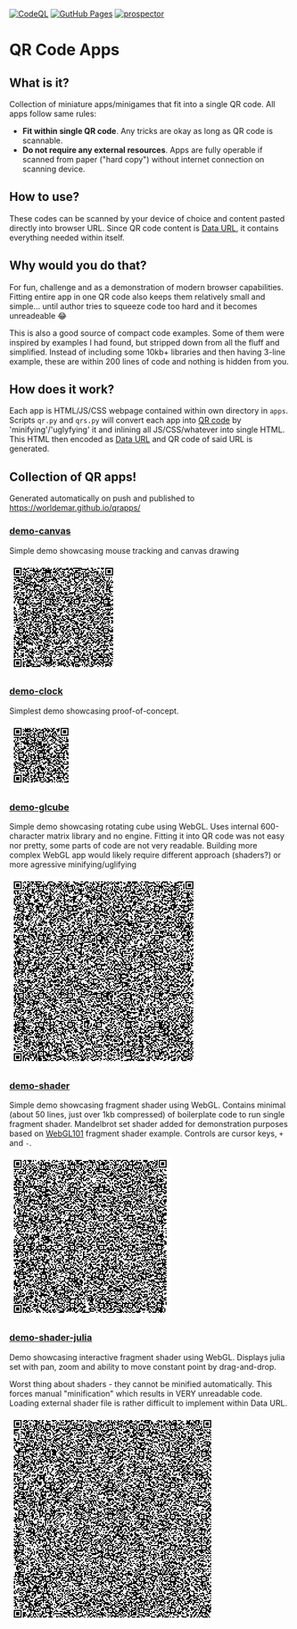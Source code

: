 [![CodeQL](https://github.com/worldemar/qrapps/actions/workflows/codeql.yml/badge.svg)](https://github.com/worldemar/qrapps/actions/workflows/codeql.yml)
[![GutHub Pages](https://github.com/worldemar/qrapps/actions/workflows/pages/pages-build-deployment/badge.svg)](https://github.com/worldemar/qrapps/actions/workflows/pages/pages-build-deployment)
[![prospector](https://github.com/worldemar/qrapps/actions/workflows/prospector.yml/badge.svg)](https://github.com/worldemar/qrapps/actions/workflows/prospector.yml)

# QR Code Apps

## What is it?
Collection of miniature apps/minigames that fit into a single QR code.
All apps follow same rules:

- **Fit within single QR code**. Any tricks are okay as long as QR code is scannable.
- **Do not require any external resources**. Apps are fully operable if scanned from paper ("hard copy") without internet connection on scanning device.

## How to use?
These codes can be scanned by your device of choice and content pasted directly into browser URL.
Since QR code content is [Data URL](https://en.wikipedia.org/wiki/Data_URI_scheme), it contains everything needed within itself.

## Why would you do that?
For fun, challenge and as a demonstration of modern browser capabilities.
Fitting entire app in one QR code also keeps them relatively small and simple... until author tries to squeeze code too hard and it becomes unreadeable 😂

This is also a good source of compact code examples. Some of them were inspired by examples I had found, but stripped down from all the fluff and simplified. Instead of including some 10kb+ libraries and then having 3-line example, these are within 200 lines of code and nothing is hidden from you.

## How does it work?
Each app is HTML/JS/CSS webpage contained within own directory in `apps`. Scripts `qr.py` and `qrs.py` will convert each app into [QR code](https://en.wikipedia.org/wiki/QR_code) by 'minifying'/'uglyfying' it and inlining all JS/CSS/whatever into single HTML. This HTML then encoded as [Data URL](https://en.wikipedia.org/wiki/Data_URI_scheme) and QR code of said URL is generated.

## Collection of QR apps!
Generated automatically on push and published to https://worldemar.github.io/qrapps/
### [demo-canvas](demo-canvas/index.html)

Simple demo showcasing mouse tracking and canvas drawing

![demo-canvas](demo-canvas/qr.png)

### [demo-clock](demo-clock/index.html)

Simplest demo showcasing proof-of-concept.

![demo-clock](demo-clock/qr.png)

### [demo-glcube](demo-glcube/index.html)

Simple demo showcasing rotating cube using WebGL.
Uses internal 600-character matrix library and no engine.
Fitting it into QR code was not easy nor pretty, some parts of code are not very readable.
Building more complex WebGL app would likely require different approach (shaders?)
or more agressive minifying/uglifying

![demo-glcube](demo-glcube/qr.png)

### [demo-shader](demo-shader/index.html)

Simple demo showcasing fragment shader using WebGL.
Contains minimal (about 50 lines, just over 1kb compressed) of boilerplate code to run single fragment shader.
Mandelbrot set shader added for demonstration purposes based on [WebGL101](https://github.com/emoller/WebGL101) fragment shader example. Controls are cursor keys, `+` and `-`.

![demo-shader](demo-shader/qr.png)

### [demo-shader-julia](demo-shader-julia/index.html)

Demo showcasing interactive fragment shader using WebGL.
Displays julia set with pan, zoom and ability to move constant point by drag-and-drop.

Worst thing about shaders - they cannot be minified automatically.
This forces manual "minification" which results in VERY unreadable code.
Loading external shader file is rather difficult to implement within Data URL.

![demo-shader-julia](demo-shader-julia/qr.png)

